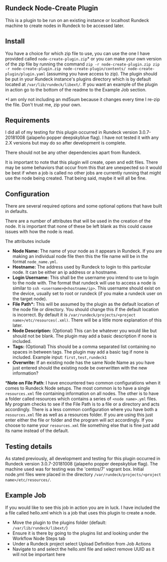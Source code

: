 ## Rundeck Node-Create Plugin

This is a plugin to be run on an existing instance or localhost Rundeck machine to create nodes in Rundeck to be accessed later.

## Install

You have a choice for which zip file to use, you can use the one I have provided called `node-create-plugin.zip`* or you can make your own version of the zip file by running the command `zip -r node-create-plugin.zip zip -r node-create-plugin.zip node-create-plugin/contents/ node-create-plugin/plugin.yaml` (assuming you have access to zip). The plugin should be put in your Rundeck instance's plugins directory which is by default located at `/var/lib/rundeck/libext/`. If you want an example of the plugin in action go to the bottom of the readme to the Example Job section.

\*I am only not including an md5sum because it changes every time I re-zip the file. Don't trust me, zip your own.

## Requirements

I did all of my testing for this plugin occurred in Rundeck version 3.0.7-20181008 (jalapeño popper deepskyblue flag). I have not tested it with any 2.X versions but may do so after development is complete.

There should not be any other dependencies apart from Rundeck.

It is important to note that this plugin will create, open and edit files. There may be some behaviors that occur from this that are unexpected so it would be best if when a job is called no other jobs are currently running that might use the node being created. That being said, maybe it will all be fine.

## Configuration

There are several required options and some optional options that have built in defaults.

There are a number of attributes that will be used in the creation of the node. It is important that none of these be left blank as this could cause issues with how the node is read.

The attributes include
  * **Node Name:** The name of your node as it appears in Rundeck. If you are making an individual node file then this the file name will be in the format `node_name.yml`.  
  * **Hostname:** The address used by Rundeck to login to this particular node. It can be either an ip address or a hostname.
  * **Login Username:** This shall be the username you intend to use to login to the node with. The format that rundeck will use to access a node is similar to `ssh <username>@<hostname/ip>`. This username should exist on the device, usually set to root or rundeck (if you make a rundeck user on the target node).
  * **File Path\*:** This will be assumed by the plugin as the default location of the node file or directory. You should change this if the default location is incorrect. By default it is `/var/rundeck/projects/<project name>/etc/resources(.xml)`. There will be a little more explanation of this later.
  * **Node Description:** (Optional) This can be whatever you would like but should not be blank. The plugin may add a basic description if none is included.
  * **Tags:** (Optional) This should be a comma separated list containing no spaces in between tags. The plugin may add a basic tag if none is included. Example input: `first,test,rundeck1`
  * **Overwrite:** If an existing node has the same Node Name as you have just entered should the existing node be overwritten with the new information?

\***Note on File Path**: I have encountered two common configurations when it comes to Rundeck Node setups. The most common is to have a single `resources.xml` file containing information on all nodes. The other is to have a folder called resources which contains a series of `<node name>.yml` files. My program checks to see if the File Path is to a file or a directory and acts accordingly. There is a less common configuration where you have both a `resources.xml` file as well as a resources folder. If you are using this just enter either the file or folder and the program will act accordingly. If you choose to name your `resources.xml` file something else that is fine just add its name instead of the default.

## Testing details

As stated previously, all development and testing for this plugin occurred in Rundeck version 3.0.7-20181008 (jalapeño popper deepskyblue flag). The machine used was for testing was the 'centos/7' vagrant box. Initial node.yml files were placed in the directory `/var/rundeck/projects/<project name>/etc/resources/`.

## Example Job

If you would like to see this job in action you are in luck. I have included the a file called hello.xml which is a job that uses this plugin to create a node.
- Move the plugin to the plugins folder (default: `/var/lib/rundeck/libext/`)
- Ensure it is there by going to the plugins list and looking under the Workflow Node Steps tab
- Under a Rundeck project select Upload Definition from Job Actions
- Navigate to and select the hello.xml file and select remove UUID as it will not be important here
